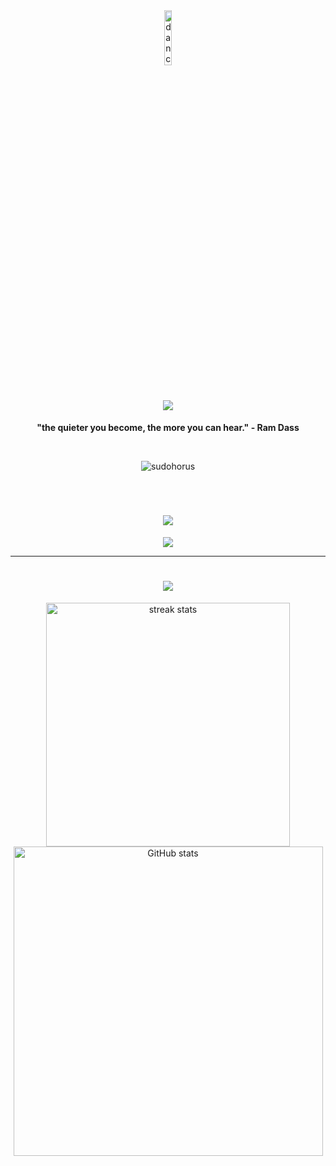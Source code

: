 <div align="center">
    <img alt="dancingPenguin" aling="top-left" width=15% src="https://media.tenor.com/0hEQxK9tC7UAAAAi/club-penguin-dance.gif">
</div>
<h1 align="center">
    <img src="https://readme-typing-svg.herokuapp.com/?font=Righteous&color=FFFFFF&size=35&center=true&vCenter=true&width=500&height=70&duration=4000&lines=Hi!+👋;+I'm+Horus!;" />
</h1>

<p align="center">
  <strong>"the quieter you become, the more you can hear." - Ram Dass</strong>
</p>
<br>

<p align="center">
  <img src="https://komarev.com/ghpvc/?username=sudohorus&label=Profile%20views&color=blueviolet&style=flat" alt="sudohorus" />
</p>
<br>

<h1 align="center">
    <img src="https://readme-typing-svg.herokuapp.com/?font=Righteous&color=FFFFFF&size=35&center=true&vCenter=true&width=500&height=70&duration=4000&lines=Stacks;" />
</h1>
<div align="center">
  <img src="https://skillicons.dev/icons?i=python,cpp,c,javascript,html,css,django,qt,git,linux,mysql,nextjs,react" />
</div>
</p>

<hr>
<h1 align="center">
    <img src="https://readme-typing-svg.herokuapp.com/?font=Righteous&color=FFFFFF&size=35&center=true&vCenter=true&width=500&height=70&duration=4000&lines=Activity+Stats;" />
</h1>

<div align="center">
  <img width=390 src="https://github-readme-streak-stats-salesp07.vercel.app/?user=sudohorus&count_private=true&theme=omni&hide_border=true&layout=compact" alt="streak stats"/>
  <br>
  <img src="https://github-readme-stats.vercel.app/api?username=sudohorus&show_icons=true&theme=omni&hide_border=true" alt="GitHub stats" width="495px">
  <br>
</div>

<!--

<img src="https://github-readme-stats.vercel.app/api/wakatime?username=sudohorus&theme=omni&hide_border=true&layout=compact" alt="Top Langs">

<p align="center">
  <img src="https://github-readme-stats.vercel.app/api/wakatime?username=sudohorus&hide_border=true&theme=radical&layout=compact" />
</p>

-->




